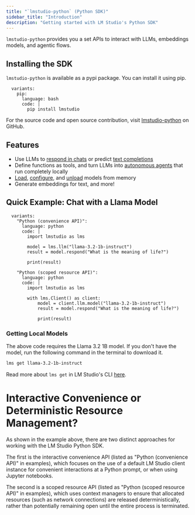 ```yaml
---
title: "`lmstudio-python` (Python SDK)"
sidebar_title: "Introduction"
description: "Getting started with LM Studio's Python SDK"
---
```


`lmstudio-python` provides you a set APIs to interact with LLMs, embeddings models, and agentic flows.

## Installing the SDK

`lmstudio-python` is available as a pypi package. You can install it using pip.

```lms_code_snippet
  variants:
    pip:
      language: bash
      code: |
        pip install lmstudio
```

For the source code and open source contribution, visit [lmstudio-python](https://github.com/lmstudio-ai/lmstudio-python) on GitHub.

## Features

- Use LLMs to [respond in chats](./python/llm-prediction/chat-completion) or predict [text completions](./python/llm-prediction/completion)
- Define functions as tools, and turn LLMs into [autonomous agents](./python/agent) that run completely locally
- [Load](./python/manage-models/loading), [configure](./python/llm-prediction/parameters), and [unload](./python/manage-models/loading) models from memory
- Generate embeddings for text, and more!

## Quick Example: Chat with a Llama Model

```lms_code_snippet
  variants:
    "Python (convenience API)":
      language: python
      code: |
        import lmstudio as lms

        model = lms.llm("llama-3.2-1b-instruct")
        result = model.respond("What is the meaning of life?")

        print(result)

    "Python (scoped resource API)":
      language: python
      code: |
        import lmstudio as lms

        with lms.Client() as client:
            model = client.llm.model("llama-3.2-1b-instruct")
            result = model.respond("What is the meaning of life?")

            print(result)
```

### Getting Local Models

The above code requires the Llama 3.2 1B model.
If you don't have the model, run the following command in the terminal to download it.

```bash
lms get llama-3.2-1b-instruct
```

Read more about `lms get` in LM Studio's CLI [here](./cli/get).

# Interactive Convenience or Deterministic Resource Management?

As shown in the example above, there are two distinct approaches for working
with the LM Studio Python SDK.

The first is the interactive convenience API (listed as "Python (convenience API)"
in examples), which focuses on the use of a default LM Studio client instance for
convenient interactions at a Python prompt, or when using Jupyter notebooks.

The second is a scoped resource API (listed as "Python (scoped resource API)"
in examples), which uses context managers to ensure that allocated resources
(such as network connections) are released deterministically, rather than
potentially remaining open until the entire process is terminated.
